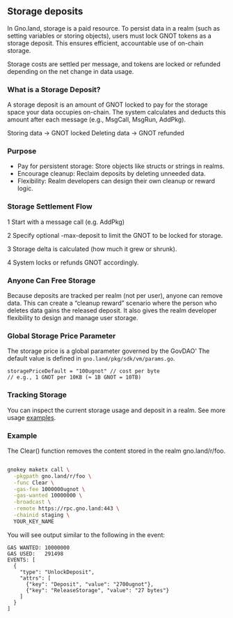 
## Storage deposits

In Gno.land, storage is a paid resource. To persist data in a realm (such as
setting variables or storing objects), users must lock GNOT tokens as a storage
deposit. This ensures efficient, accountable use of on-chain storage.

Storage costs are settled per message, and tokens are locked or refunded
depending on the net change in data usage.

### What is a Storage Deposit?

A storage deposit is an amount of GNOT locked to pay for the storage space your
data occupies on-chain. The system calculates and deducts this amount after each
message (e.g., MsgCall, MsgRun, AddPkg).

Storing data → GNOT locked
Deleting data → GNOT refunded

### Purpose

- Pay for persistent storage: Store objects like structs or strings in realms.
- Encourage cleanup: Reclaim deposits by deleting unneeded data.
- Flexibility: Realm developers can design their own cleanup or reward logic.

### Storage Settlement Flow

1 Start with a message call (e.g. AddPkg)

2 Specify optional -max-deposit to limit the GNOT to be locked for storage.

3 Storage delta is calculated (how much it grew or shrunk).

4 System locks or refunds GNOT accordingly.


### Anyone Can Free Storage

Because deposits are tracked per realm (not per user), anyone can remove data.
This can create a “cleanup reward” scenario where the person who deletes data
gains the released deposit. It also gives the realm developer flexibility to
design and manage user storage.

### Global Storage Price Parameter

The storage price is a global parameter governed by the GovDAO'
The default value is defined in `gno.land/pkg/sdk/vm/params.go`.
```
storagePriceDefault = "100ugnot" // cost per byte
// e.g., 1 GNOT per 10KB (≈ 1B GNOT = 10TB)
```

### Tracking Storage

You can inspect the current storage usage and deposit in a realm.
See more usage [examples](../users/interact-with-gnokey.md#vmqstorage).

### Example

The Clear() function removes the content stored in the realm gno.land/r/foo.

```bash

gnokey maketx call \
  -pkgpath gno.land/r/foo \
  -func Clear \
  -gas-fee 1000000ugnot \
  -gas-wanted 10000000 \
  -broadcast \
  -remote https://rpc.gno.land:443 \
  -chainid staging \
  YOUR_KEY_NAME
```

You will see output similar to the following in the event:

```
GAS WANTED: 10000000
GAS USED:   291498
EVENTS: [
  {
    "type": "UnlockDeposit",
    "attrs": [
      {"key": "Deposit", "value": "2700ugnot"},
      {"key": "ReleaseStorage", "value": "27 bytes"}
    ]
  }
]
```
